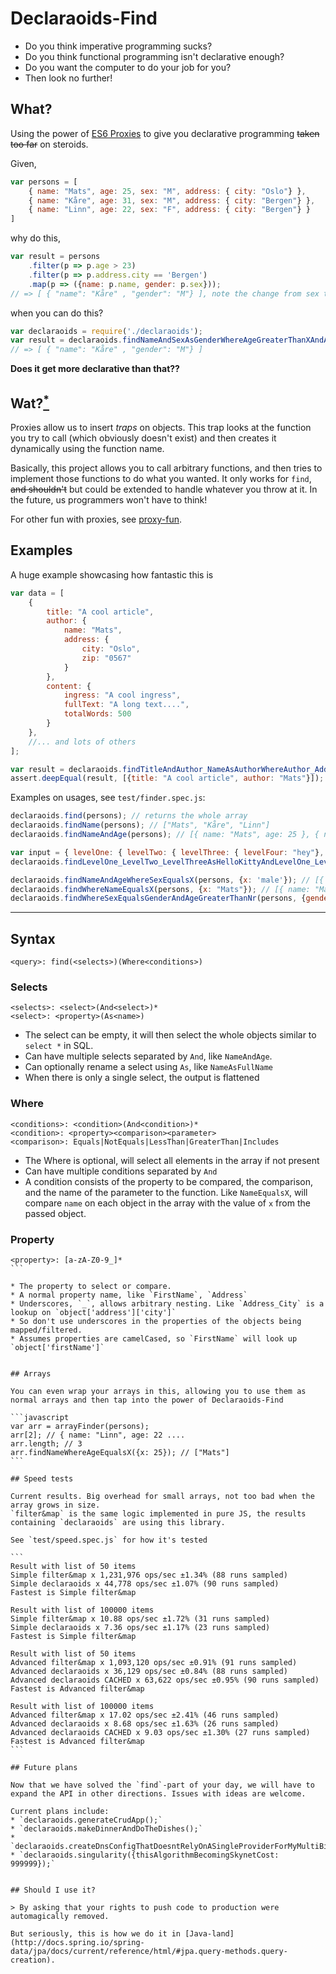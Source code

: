 # Declaraoids-Find

* Do you think imperative programming sucks?
* Do you think functional programming isn't declarative enough?
* Do you want the computer to do your job for you?
* Then look no further!


## What?

Using the power of [ES6 Proxies](https://developer.mozilla.org/en-US/docs/Web/JavaScript/Reference/Global_Objects/Proxy) to give you declarative programming <strike>taken too far</strike> on steroids.

Given,

```javascript
var persons = [
    { name: "Mats", age: 25, sex: "M", address: { city: "Oslo"} },
    { name: "Kåre", age: 31, sex: "M", address: { city: "Bergen"} },
    { name: "Linn", age: 22, sex: "F", address: { city: "Bergen"} }
]
```

why do this,
```javascript
var result = persons
    .filter(p => p.age > 23)
    .filter(p => p.address.city == 'Bergen')
    .map(p => ({name: p.name, gender: p.sex}));
// => [ { "name": "Kåre" , "gender": "M"} ], note the change from sex to gender
```

when you can do this?
```javascript
var declaraoids = require('./declaraoids');
var result = declaraoids.findNameAndSexAsGenderWhereAgeGreaterThanXAndAddress_CityEqualsCity(persons, {x: 23, city: 'Bergen'});
// => [ { "name": "Kåre" , "gender": "M"} ]
```

**Does it get more declarative than that??**

## Wat?[<sup>*</sup>](https://www.destroyallsoftware.com/talks/wat)

Proxies allow us to insert *traps* on objects. This trap looks at the function you try to call
(which obviously doesn't exist) and then creates it dynamically using the function name.

Basically, this project allows you to call arbitrary functions, and then tries to implement those functions to do what you wanted.
It only works for `find`, <strike>and shouldn't</strike> but could be extended to handle whatever you throw at it. In the future, us programmers won't have to think!

For other fun with proxies, see [proxy-fun](https://github.com/mikaelbr/proxy-fun).

## Examples

A huge example showcasing how fantastic this is

```javascript
var data = [
    {
        title: "A cool article",
        author: {
            name: "Mats",
            address: {
                city: "Oslo",
                zip: "0567"
            }
        },
        content: {
            ingress: "A cool ingress",
            fullText: "A long text....",
            totalWords: 500
        }
    },
    //... and lots of others
];

var result = declaraoids.findTitleAndAuthor_NameAsAuthorWhereAuthor_Address_ZipEqualsZipAndContent_IngressIncludesXAndContent_TotalWordsGreaterThanWords(data, {zip: '0567', x: 'cool', words: 400});
assert.deepEqual(result, [{title: "A cool article", author: "Mats"}]);
```

Examples on usages, see `test/finder.spec.js`:

```javascript
declaraoids.find(persons); // returns the whole array
declaraoids.findName(persons); // ["Mats", "Kåre", "Linn"]
declaraoids.findNameAndAge(persons); // [{ name: "Mats", age: 25 }, { name: "Kåre", age: 31 }, { name: "Linn", age: 22 }]

var input = { levelOne: { levelTwo: { levelThree: { levelFour: "hey"}, alsoLevelThree: "three"}}};
declaraoids.findLevelOne_LevelTwo_LevelThreeAsHelloKittyAndLevelOne_LevelTwo_AlsoLevelThreeAsShort([input]); // [{ helloKitty: { levelFour: "hey" }, short: "three" }]

declaraoids.findNameAndAgeWhereSexEqualsX(persons, {x: 'male'}); // [{ name: "Mats", age: 25 }, { name: "Kåre", age: 31 }]
declaraoids.findWhereNameEqualsX(persons, {x: "Mats"}); // [{ name: "Mats", age: 25, sex: "M", address: { city: "Oslo"}  }]
declaraoids.findWhereSexEqualsGenderAndAgeGreaterThanNr(persons, {gender: "M", nr: 30}); // { name: "Kåre", age: 30, sex: "M", address: { city: "Bergen"} }
```

---

## Syntax

```
<query>: find(<selects>)(Where<conditions>)
```

### Selects

```
<selects>: <select>(And<select>)*
<select>: <property>(As<name>)
```

* The select can be empty, it will then select the whole objects similar to `select *` in SQL.
* Can have multiple selects separated by `And`, like `NameAndAge`.
* Can optionally rename a select using `As`, like `NameAsFullName`
* When there is only a single select, the output is flattened

### Where

```
<conditions>: <condition>(And<condition>)*
<condition>: <property><comparison><parameter>
<comparison>: Equals|NotEquals|LessThan|GreaterThan|Includes
```

* The Where is optional, will select all elements in the array if not present
* Can have multiple conditions separated by `And`
* A condition consists of the property to be compared, the comparison, and the name of the parameter to the function.
Like `NameEqualsX`, will compare `name` on each object in the array with the value of `x` from the passed object.


### Property
````
<property>: [a-zA-Z0-9_]*
```

* The property to select or compare.
* A normal property name, like `FirstName`, `Address`
* Underscores, `_`, allows arbitrary nesting. Like `Address_City` is a lookup on `object['address']['city']`
* So don't use underscores in the properties of the objects being mapped/filtered.
* Assumes properties are camelCased, so `FirstName` will look up `object['firstName']`


## Arrays

You can even wrap your arrays in this, allowing you to use them as normal arrays and then tap into the power of Declaraoids-Find

```javascript
var arr = arrayFinder(persons);
arr[2]; // { name: "Linn", age: 22 ....
arr.length; // 3
arr.findNameWhereAgeEqualsX({x: 25}); // ["Mats"]
```

## Speed tests

Current results. Big overhead for small arrays, not too bad when the array grows in size.
`filter&map` is the same logic implemented in pure JS, the results containing `declaraoids` are using this library.

See `test/speed.spec.js` for how it's tested

```
Result with list of 50 items
Simple filter&map x 1,231,976 ops/sec ±1.34% (88 runs sampled)
Simple declaraoids x 44,778 ops/sec ±1.07% (90 runs sampled)
Fastest is Simple filter&map

Result with list of 100000 items
Simple filter&map x 10.88 ops/sec ±1.72% (31 runs sampled)
Simple declaraoids x 7.36 ops/sec ±1.17% (23 runs sampled)
Fastest is Simple filter&map

Result with list of 50 items
Advanced filter&map x 1,093,120 ops/sec ±0.91% (91 runs sampled)
Advanced declaraoids x 36,129 ops/sec ±0.84% (88 runs sampled)
Advanced declaraoids CACHED x 63,622 ops/sec ±0.95% (90 runs sampled)
Fastest is Advanced filter&map

Result with list of 100000 items
Advanced filter&map x 17.02 ops/sec ±2.41% (46 runs sampled)
Advanced declaraoids x 8.68 ops/sec ±1.63% (26 runs sampled)
Advanced declaraoids CACHED x 9.03 ops/sec ±1.30% (27 runs sampled)
Fastest is Advanced filter&map
```

## Future plans

Now that we have solved the `find`-part of your day, we will have to expand the API in other directions. Issues with ideas are welcome.

Current plans include:
* `declaraoids.generateCrudApp();`
* `declaraoids.makeDinnerAndDoTheDishes();`
* `declaraoids.createDnsConfigThatDoesntRelyOnASingleProviderForMyMultiBillionDollarCompany()`
* `declaraoids.singularity({thisAlgorithmBecomingSkynetCost: 999999});`


## Should I use it?

> By asking that your rights to push code to production were automagically removed.

But seriously, this is how we do it in [Java-land](http://docs.spring.io/spring-data/jpa/docs/current/reference/html/#jpa.query-methods.query-creation).